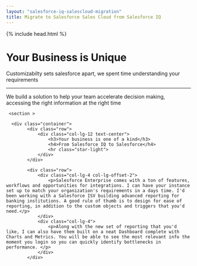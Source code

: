 ```yaml
---
layout: "salesforce-iq-salescloud-migration"
title: Migrate to Salesforce Sales Cloud from Salesforce IQ
---
```

<html>

{% include head.html %}
     <div class="jumbotron">
  <h1 class="display-3">Your Business is Unique</h1>
  <p class="lead">Customizabilty sets salesforce apart, we spent time understanding your requirements</p>
  <hr class="my-4">
  <p>We build a solution to help your team accelerate decision making, accessing the right information at the right time</p>

</div>

 
     
     <section >
      
      <div class="container">
            <div class="row">
                <div class="col-lg-12 text-center">
                    <h3>Your business is one of a kind</h3>
                    <h4>From Salesforce IQ to Salesforce</h4>
                    <hr class="star-light">
                </div>
            </div>
            
            <div class="row">
                <div class="col-lg-4 col-lg-offset-2">
                    <p>Salesforce Enterprise comes with a ton of features, workflows and opportunities for integrations. I can have your instance set up to match your organization's requirements in a days time. I'd been working with a Salesforce ISV building advanced reporting for banking institutions. A good rule of thumb is to design for ease of reporting, in addition to the custom objects and triggers that you'd need.</p>
                </div>
                <div class="col-lg-4">
                    <p>Along with the new set of reporting that you'd like, I can also have them built on a neat Dashboard complete with Charts and Metrics. You will be able to see the most relevant info the moment you login so you can quickly identify bottlenecks in performance. </p>
                </div>
            </div>               
